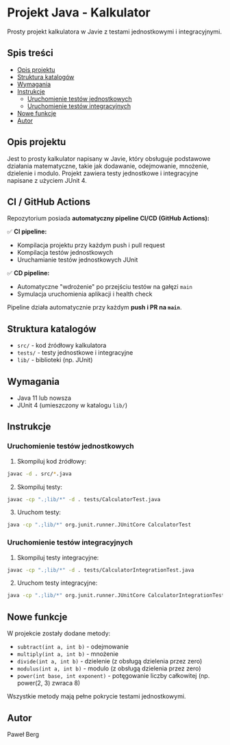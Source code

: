 # Projekt Java - Kalkulator

Prosty projekt kalkulatora w Javie z testami jednostkowymi i integracyjnymi.

## Spis treści

- [Opis projektu](#opis-projektu)
- [Struktura katalogów](#struktura-katalogów)
- [Wymagania](#wymagania)
- [Instrukcje](#instrukcje)
  - [Uruchomienie testów jednostkowych](#uruchomienie-testów-jednostkowych)
  - [Uruchomienie testów integracyjnych](#uruchomienie-testów-integracyjnych)
- [Nowe funkcje](#nowe-funkcje)
- [Autor](#autor)

## Opis projektu

Jest to prosty kalkulator napisany w Javie, który obsługuje podstawowe działania matematyczne, takie jak dodawanie, odejmowanie, mnożenie, dzielenie i modulo. Projekt zawiera testy jednostkowe i integracyjne napisane z użyciem JUnit 4.

## CI / GitHub Actions

Repozytorium posiada **automatyczny pipeline CI/CD (GitHub Actions):**

✅ **CI pipeline:**
- Kompilacja projektu przy każdym push i pull request
- Kompilacja testów jednostkowych
- Uruchamianie testów jednostkowych JUnit

✅ **CD pipeline:**
- Automatyczne "wdrożenie" po przejściu testów na gałęzi `main`
- Symulacja uruchomienia aplikacji i health check

Pipeline działa automatycznie przy każdym **push i PR na `main`**.

## Struktura katalogów

- `src/` - kod źródłowy kalkulatora
- `tests/` - testy jednostkowe i integracyjne
- `lib/` - biblioteki (np. JUnit)

## Wymagania

- Java 11 lub nowsza
- JUnit 4 (umieszczony w katalogu `lib/`)

## Instrukcje

### Uruchomienie testów jednostkowych

1. Skompiluj kod źródłowy:

```sh
javac -d . src/*.java
```

2. Skompiluj testy:

```sh
javac -cp ".;lib/*" -d . tests/CalculatorTest.java
```

3. Uruchom testy:

```sh
java -cp ".;lib/*" org.junit.runner.JUnitCore CalculatorTest
```

### Uruchomienie testów integracyjnych

1. Skompiluj testy integracyjne:

```sh
javac -cp ".;lib/*" -d . tests/CalculatorIntegrationTest.java
```

2. Uruchom testy integracyjne:

```sh
java -cp ".;lib/*" org.junit.runner.JUnitCore CalculatorIntegrationTest
```

## Nowe funkcje

W projekcie zostały dodane metody:
- `subtract(int a, int b)` - odejmowanie
- `multiply(int a, int b)` - mnożenie
- `divide(int a, int b)` - dzielenie (z obsługą dzielenia przez zero)
- `modulus(int a, int b)` - modulo (z obsługą dzielenia przez zero)
- `power(int base, int exponent)` - potęgowanie liczby całkowitej (np. power(2, 3) zwraca 8)

Wszystkie metody mają pełne pokrycie testami jednostkowymi.

## Autor

Paweł Berg